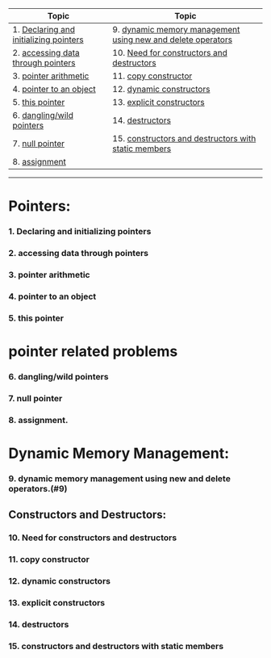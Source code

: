 | Topic                                        | Topic                                                             |
| -------------------------------------------- | ----------------------------------------------------------------- |
| 1. [Declaring and initializing pointers](#1) | 9. [dynamic memory management using new and delete operators](#9) |
| 2. [accessing data through pointers](#2)     | 10. [Need for constructors and destructors](#10)                  |
| 3. [pointer arithmetic](#3)                  | 11. [copy constructor](#11)                                       |
| 4. [pointer to an object](#4)                | 12. [dynamic constructors](#12)                                   |
| 5. [this pointer](#5)                        | 13. [explicit constructors](#13)                                  |
| 6. [dangling/wild pointers](#6)              | 14. [destructors](#14)                                            |
| 7. [null pointer](#7)                        | 15. [constructors and destructors with static members](#15)       |
| 8. [assignment](#8)                          |

---

# Pointers:

### 1. Declaring and initializing pointers<a id="1"></a>

### 2. accessing data through pointers<a id="2"></a>

### 3. pointer arithmetic<a id="3"></a>

### 4. pointer to an object<a id="4"></a>

### 5. this pointer<a id="5"></a>

# pointer related problems

### 6. dangling/wild pointers<a id="6"></a>

### 7. null pointer<a id="7"></a>

### 8. assignment.<a id="8"></a>

# Dynamic Memory Management:

### 9. dynamic memory management using new and delete operators.(#9)

## Constructors and Destructors:

### 10. Need for constructors and destructors<a id="10"></a>

### 11. copy constructor<a id="11"></a>

### 12. dynamic constructors<a id="12"></a>

### 13. explicit constructors<a id="13"></a>

### 14. destructors<a id="14"></a>

### 15. constructors and destructors with static members<a id="15"></a>
